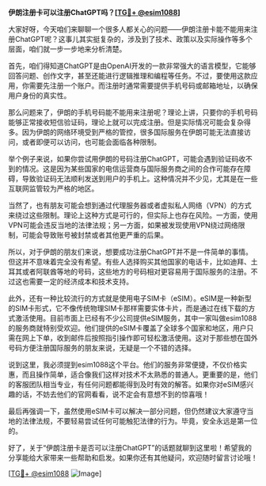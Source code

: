 **伊朗注册卡可以注册ChatGPT吗？[[TG💪+ @esim1088](https://t.me/s/esim1088)]**

大家好呀，今天咱们来聊聊一个很多人都关心的问题——伊朗注册卡能不能用来注册ChatGPT呢？这事儿其实挺复杂的，涉及到了技术、政策以及实际操作等多个层面，咱们就一步一步地来分析清楚。

首先，咱们得知道ChatGPT是由OpenAI开发的一款非常强大的语言模型，它能够回答问题、创作文字，甚至还能进行逻辑推理和编程等任务。不过，要使用这款应用，你需要先注册一个账户。而注册时通常需要提供手机号码或邮箱地址，以确保用户身份的真实性。

那么问题来了，伊朗的手机号码能不能用来注册呢？理论上讲，只要你的手机号码能够正常接收短信验证码，理论上就可以完成注册。但是实际情况可能会复杂得多。因为伊朗的网络环境受到严格的管控，很多国际服务在伊朗可能无法直接访问，或者即便可以访问，也可能会面临各种限制。

举个例子来说，如果你尝试用伊朗的号码注册ChatGPT，可能会遇到验证码收不到的情况。这是因为某些国家的电信运营商与国际服务商之间的合作可能存在障碍，导致验证码无法顺利发送到用户的手机上。这种情况并不少见，尤其是在一些互联网监管较为严格的地区。

当然了，也有朋友可能会想到通过代理服务器或者虚拟私人网络（VPN）的方式来绕过这些限制。理论上这种方式是可行的，但实际上也存在风险。一方面，使用VPN可能会违反当地的法律法规；另一方面，如果被发现使用VPN绕过网络限制，可能会导致账号被封禁或者其他更严重的后果。

所以，对于伊朗的朋友们来说，想要成功注册ChatGPT并不是一件简单的事情。但这并不意味着完全没有希望。有些人选择购买其他国家的电话卡，比如迪拜、土耳其或者阿联酋等地的号码，这些地方的号码相对更容易用于国际服务的注册。不过这也需要一定的经济成本和技术支持。

此外，还有一种比较流行的方式就是使用电子SIM卡（eSIM）。eSIM是一种新型的SIM卡形式，它不像传统物理SIM卡那样需要实体卡片，而是通过在线下载的方式激活使用。目前市面上已经有不少公司提供eSIM服务，其中一家叫做esim1088的服务商就特别受欢迎。他们提供的eSIM卡覆盖了全球多个国家和地区，用户只需在网上下单，收到邮件后按照指引操作即可轻松激活使用。这对于那些想在国外号码方便注册国际服务的朋友来说，无疑是一个不错的选择。

说到这里，我必须提到esim1088这个平台。他们的服务非常便捷，不仅价格实惠，而且操作简单，适合像我们这样对技术不太熟悉的普通人。更重要的是，他们的客服团队相当专业，有任何问题都能得到及时有效的解答。如果你对eSIM感兴趣的话，不妨去他们的官网看看，说不定会有意想不到的惊喜哦！

最后再强调一下，虽然使用eSIM卡可以解决一部分问题，但仍然建议大家遵守当地的法律法规，不要轻易尝试任何可能触犯法律的行为。毕竟，安全永远是第一位的。

好了，关于“伊朗注册卡是否可以注册ChatGPT”的话题就聊到这里啦！希望我的分享能给大家带来一些帮助和启发。如果你还有其他疑问，欢迎随时留言讨论哦！

[[TG💪+ @esim1088](https://t.me/s/esim1088) ![Image](https://i.postimg.cc/4NQfJmqS/Snipaste-2025-05-13-00-14-12.png)]